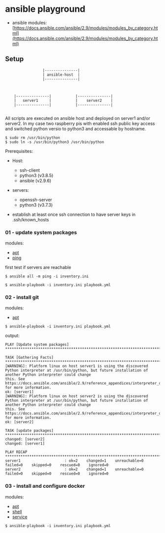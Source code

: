 # ansible playground

  * ansible modules: [https://docs.ansible.com/ansible/2.9/modules/modules_by_category.html](https://docs.ansible.com/ansible/2.9/modules/modules_by_category.html)

## Setup

```
                 |---------------|
                 | ansible-host  |
                 |---------------|



    |---------------|           |---------------|
    |   server1     |           |    server2    |
    |---------------|           |---------------|


```

All scripts are executed on ansible host and deployed on server1 and/or server2. In my case two raspberry pis  with enabled ssh public key access and switched python versio to python3 and accessable by hostname.
```
$ sudo rm /usr/bin/python
$ sudo ln -s /usr/bin/python3 /usr/bin/python
```


Prerequisites:

 * Host:
   * ssh-client
   * python3 (v3.8.5)
   * ansible (v2.9.6)
 * servers:
   * openssh-server
   * python3 (v3.7.3)

 * establish at least once ssh connection to have server keys in .ssh/known_hosts

### 01 - update system packages

modules:
 * [apt](https://docs.ansible.com/ansible/2.9/modules/apt_module.html#apt-module)
 * [ping](https://docs.ansible.com/ansible/2.9/modules/ping_module.html#ping-module)

first test if servers are reachable
```
$ ansible all -m ping -i inventory.ini
```

```
$ ansible-playbook -i inventory.ini playbook.yml
```

### 02 - install git

modules:
 * [apt](https://docs.ansible.com/ansible/2.9/modules/apt_module.html#apt-module)

```
$ ansible-playbook -i inventory.ini playbook.yml
```
output:
```
PLAY [Update system packages] ***************************************************************************************************************************************************

TASK [Gathering Facts] **********************************************************************************************************************************************************
[WARNING]: Platform linux on host server1 is using the discovered Python interpreter at /usr/bin/python, but future installation of another Python interpreter could change
this. See https://docs.ansible.com/ansible/2.9/reference_appendices/interpreter_discovery.html for more information.
ok: [server1]
[WARNING]: Platform linux on host server2 is using the discovered Python interpreter at /usr/bin/python, but future installation of another Python interpreter could change
this. See https://docs.ansible.com/ansible/2.9/reference_appendices/interpreter_discovery.html for more information.
ok: [server2]

TASK [update packages] **********************************************************************************************************************************************************
changed: [server2]
changed: [server1]

PLAY RECAP **********************************************************************************************************************************************************************
server1                    : ok=2    changed=1    unreachable=0    failed=0    skipped=0    rescued=0    ignored=0   
server2                    : ok=2    changed=1    unreachable=0    failed=0    skipped=0    rescued=0    ignored=0   
```

### 03 - install and configure docker

modules:
 * [apt](https://docs.ansible.com/ansible/2.9/modules/apt_module.html#apt-module)
 * [shell](https://docs.ansible.com/ansible/2.9/modules/shell_module.html#shell-module)
 * [service](https://docs.ansible.com/ansible/2.9/modules/service_module.html#service-module)

```
$ ansible-playbook -i inventory.ini playbook.yml
```